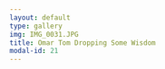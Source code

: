 ```yaml
---
layout: default
type: gallery
img: IMG_0031.JPG
title: Omar Tom Dropping Some Wisdom 
modal-id: 21 
---
```


